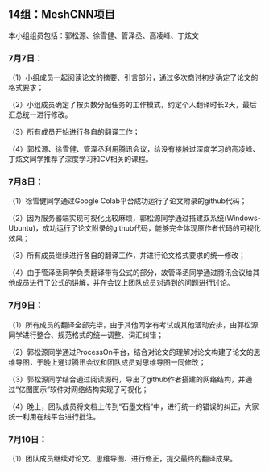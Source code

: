 ## 14组：MeshCNN项目

本小组组员包括：郭松源、徐雪健、管泽丞、高凌峰、丁炫文 

### 7月7日：

（1）小组成员一起阅读论文的摘要、引言部分，通过多次商讨初步确定了论文的格式要求；

（2）小组成员确定了按页数分配任务的工作模式，约定个人翻译时长2天，最后汇总统一进行修改。

（3）所有成员开始进行各自的翻译工作；

（4）郭松源、徐雪健、管泽丞利用腾讯会议，给没有接触过深度学习的高凌峰、丁炫文同学推荐了深度学习和CV相关的课程。

### 7月8日：

（1）徐雪健同学通过Google Colab平台成功运行了论文附录的github代码；

（2）因为服务器端实现可视化比较麻烦，郭松源同学通过搭建双系统(Windows-Ubuntu)，成功运行了论文附录的github代码，能够完全体现原作者代码的可视化效果；

（3）所有成员继续进行各自的翻译工作，并进行论文格式要求的统一修改；

（4）由于管泽丞同学负责翻译带有公式的部分，故管泽丞同学通过腾讯会议给其他成员进行了公式的讲解，并在会议上团队成员对遇到的问题进行讨论。

### 7月9日：

（1）所有成员的翻译全部完毕，由于其他同学有考试或其他活动安排，由郭松源同学进行整合、规范格式的统一调整、词汇纠错；

（2）郭松源同学通过ProcessOn平台，结合对论文的理解对论文构建了论文的思维导图，于晚上通过腾讯会议和团队成员对思维导图一同修改；

（3）郭松源同学结合通过阅读源码，导出了github作者搭建的网络结构，并通过“亿图图示”软件对网络结构实现了可视化；

（4）晚上，团队成员将文档上传到“石墨文档”中，进行统一的错误的纠正，大家统一利用在线平台进行批注。

### 7月10日：

（1）团队成员继续对论文、思维导图、进行修正，提交最终的翻译成果。